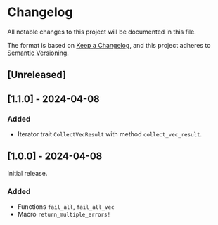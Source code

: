 # Changelog

All notable changes to this project will be documented in this file.

The format is based on
[Keep a Changelog](https://keepachangelog.com/en/1.1.0/),
and this project adheres to
[Semantic Versioning](https://semver.org/spec/v2.0.0.html).

## \[Unreleased]

## \[1.1.0] - 2024-04-08

### Added

- Iterator trait `CollectVecResult` with method `collect_vec_result`.

## \[1.0.0] - 2024-04-08

Initial release.

### Added

- Functions `fail_all`, `fail_all_vec`
- Macro `return_multiple_errors!`

